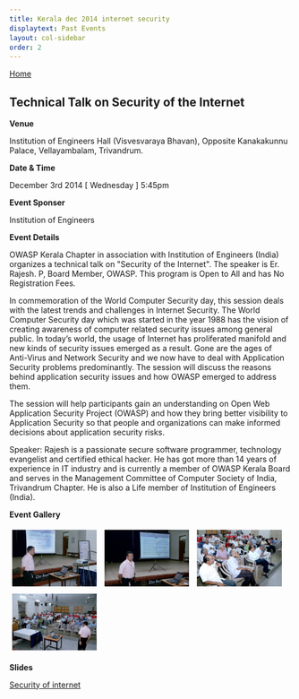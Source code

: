 ```yaml
---
title: Kerala dec 2014 internet security
displaytext: Past Events
layout: col-sidebar
order: 2
---
```

[Home](../index.html)

## Technical Talk on Security of the Internet

**Venue**

Institution of Engineers Hall (Visvesvaraya Bhavan), Opposite Kanakakunnu Palace, Vellayambalam, Trivandrum.

**Date & Time**

December 3rd 2014 [ Wednesday ] 5:45pm

**Event Sponser**

Institution of Engineers

**Event Details**

OWASP Kerala Chapter in association with Institution of Engineers (India) organizes a technical talk on "Security of the Internet". The speaker is Er. Rajesh. P, Board Member, OWASP. This program is Open to All and has No Registration Fees.

In commemoration of the World Computer Security day, this session deals with the latest trends and challenges in Internet Security. The World Computer Security day which was started in the year 1988 has the vision of creating awareness of computer related security issues among general public. In today’s world, the usage of Internet has proliferated manifold and new kinds of security issues emerged as a result. Gone are the ages of Anti-Virus and Network Security and we now have to deal with Application Security problems predominantly. The session will discuss the reasons behind application security issues and how OWASP emerged to address them.

The session will help participants gain an understanding on Open Web Application Security Project (OWASP) and how they bring better visibility to Application Security so that people and organizations can make informed decisions about application security risks.

Speaker: Rajesh is a passionate secure software programmer, technology evangelist and certified ethical hacker. He has got more than 14 years of experience in IT industry and is currently a member of OWASP Kerala Board and serves in the Management Committee of Computer Society of India, Trivandrum Chapter. He is also a Life member of Institution of Engineers (India).

**Event Gallery**

<div class="col">
	<a href="/assets/images/Kerala_dec_2014_internet_security_1.png.jpeg" target="new"><img src="/assets/images/Kerala_dec_2014_internet_security_1.png.jpeg" style="display: inline-block;max-width: 98%;height: auto;width: 30%;margin: 1%;" alt="Rajesh Nair" /></a>
	<a href="/assets/images/Kerala_dec_2014_internet_security_2.png.jpeg" target="new"><img src="/assets/images/Kerala_dec_2014_internet_security_2.png.jpeg" style="display: inline-block;max-width: 98%;height: auto;width: 30%;margin: 1%;" alt="Sajith Shetty - Welcome speech"/></a>
	<a href="/assets/images/Kerala_dec_2014_internet_security_3.png.jpeg" target="new"><img src="/assets/images/Kerala_dec_2014_internet_security_3.png.jpeg"  style="display: inline-block;max-width: 98%;height: auto;width: 30%;margin: 1%;" alt="Audience"/></a>
</div>
<div class="col">
	<a href="/assets/images/Kerala_dec_2014_internet_security_4.png.jpeg" target="new"><img src="/assets/images/Kerala_dec_2014_internet_security_4.png.jpeg"  style="display: inline-block;max-width: 98%;height: auto;width: 30%;margin: 1%;" alt="Audience"/></a>
</div>


**Slides**

[Security of internet](https://www.slideshare.net/OWASPKerala/security-of-internet)